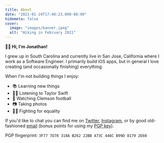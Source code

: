 ```yaml
---
title: About
date: "2021-01-24T17:40:23.000-08:00"
hidemeta: false
cover:
  image: "images/banner.jpeg"
  alt: "Hiking in February 2021"
---
```


**👋🏻 Hi, I'm Jonathan!**

I grew up in South Carolina and currently live in San Jose, California where I work as a Software Engineer. I primarily build iOS apps, but in general I love creating (and occasionally finishing) everything.

When I'm not building things I enjoy:

* 📚 Learning new things
* 👱‍♀️ Listening to Taylor Swift
* 🏈 Watching Clemson football
* 📷 Taking photos
* 🏳️‍🌈 Fighting for equality

If you'd like to chat you can find me on [Twitter](https://twitter.com/jmjordan), [Instagram](https://instagram.com/jmjordan), or by good old-fashioned [email](mailto:jonathan@jmjordan.com) (bonus points for using my [PGP key](/.well-known/openpgpkey/hu/g4jm9jnzmgu85y7q5hyrm7smcppjc4i9)).

PGP fingerprint: `3F77 7D78 318A B262 22BB 473C 446C B99D 8179 2E60`